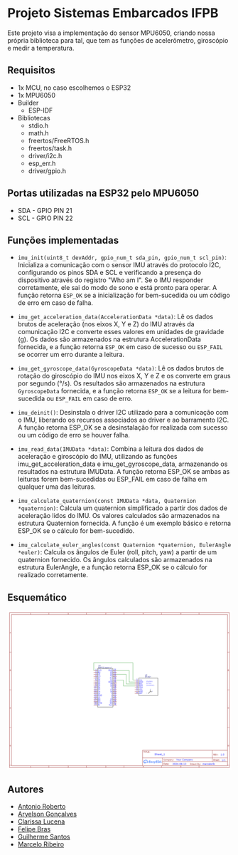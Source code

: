 # Projeto Sistemas Embarcados IFPB

Este projeto visa a implementação do sensor MPU6050, criando nossa própria biblioteca para tal, que tem as funções de acelerômetro, giroscópio e medir a temperatura.

## Requisitos

- 1x MCU, no caso escolhemos o ESP32
- 1x MPU6050
- Builder
  - ESP-IDF
- Bibliotecas
  - stdio.h
  - math.h
  - freertos/FreeRTOS.h
  - freertos/task.h
  - driver/i2c.h
  - esp_err.h
  - driver/gpio.h

## Portas utilizadas na ESP32 pelo MPU6050
- SDA - GPIO PIN 21
- SCL - GPIO PIN 22


## Funções implementadas

- `imu_init(uint8_t devAddr, gpio_num_t sda_pin, gpio_num_t scl_pin)`: Inicializa a comunicação com o sensor IMU através do protocolo I2C, configurando os pinos SDA e SCL e verificando a presença do dispositivo através do registro "Who am I". Se o IMU responder corretamente, ele sai do modo de sono e está pronto para operar. A função retorna `ESP_OK` se a inicialização for bem-sucedida ou um código de erro em caso de falha.

- `imu_get_acceleration_data(AccelerationData *data)`: Lê os dados brutos de aceleração (nos eixos X, Y e Z) do IMU através da comunicação I2C e converte esses valores em unidades de gravidade (g). Os dados são armazenados na estrutura AccelerationData fornecida, e a função retorna `ESP_OK` em caso de sucesso ou `ESP_FAIL` se ocorrer um erro durante a leitura.

- `imu_get_gyroscope_data(GyroscopeData *data)`: Lê os dados brutos de rotação do giroscópio do IMU nos eixos X, Y e Z e os converte em graus por segundo (°/s). Os resultados são armazenados na estrutura `GyroscopeData` fornecida, e a função retorna `ESP_OK` se a leitura for bem-sucedida ou `ESP_FAIL` em caso de erro.

- `imu_deinit()`: Desinstala o driver I2C utilizado para a comunicação com o IMU, liberando os recursos associados ao driver e ao barramento I2C. A função retorna ESP_OK se a desinstalação for realizada com sucesso ou um código de erro se houver falha.

- `imu_read_data(IMUData *data)`: Combina a leitura dos dados de aceleração e giroscópio do IMU, utilizando as funções imu_get_acceleration_data e imu_get_gyroscope_data, armazenando os resultados na estrutura IMUData. A função retorna ESP_OK se ambas as leituras forem bem-sucedidas ou ESP_FAIL em caso de falha em qualquer uma das leituras.

- `imu_calculate_quaternion(const IMUData *data, Quaternion *quaternion)`: Calcula um quaternion simplificado a partir dos dados de aceleração lidos do IMU. Os valores calculados são armazenados na estrutura Quaternion fornecida. A função é um exemplo básico e retorna ESP_OK se o cálculo for bem-sucedido.

- `imu_calculate_euler_angles(const Quaternion *quaternion, EulerAngle *euler)`: Calcula os ângulos de Euler (roll, pitch, yaw) a partir de um quaternion fornecido. Os ângulos calculados são armazenados na estrutura EulerAngle, e a função retorna ESP_OK se o cálculo for realizado corretamente.


## Esquemático

![Esquemático](images/Schematic_ESP32_MPU6050.png)

## Autores

- [Antonio Roberto](https://github.com/antoniojunior2222)
- [Aryelson Gonçalves](https://github.com/aryelson1)
- [Clarissa Lucena](https://github.com/Clarissa-de-Lucena)
- [Felipe Bras](https://github.com/felipebrazfb333) 
- [Guilherme Santos](https://github.com/GuilhermexL)
- [Marcelo Ribeiro](https://github.com/Marcelo-RSilva)
